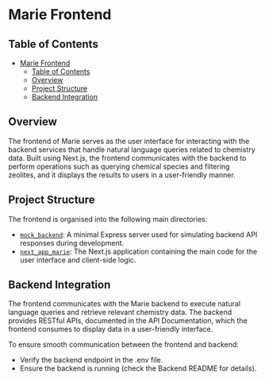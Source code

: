 # Marie Frontend

## Table of Contents
- [Marie Frontend](#marie-frontend)
  - [Table of Contents](#table-of-contents)
  - [Overview](#overview)
  - [Project Structure](#project-structure)
  - [Backend Integration](#backend-integration)


## Overview

The frontend of Marie serves as the user interface for interacting with the backend services that handle natural language queries related to chemistry data. Built using Next.js, the frontend communicates with the backend to perform operations such as querying chemical species and filtering zeolites, and it displays the results to users in a user-friendly manner.

## Project Structure

The frontend is organised into the following main directories:

- [`mock_backend`](./mock_backend/): A minimal Express server used for simulating backend API responses during development.
- [`next_app_marie`](./next_app_marie/): The Next.js application containing the main code for the user interface and client-side logic.

## Backend Integration
The frontend communicates with the Marie backend to execute natural language queries and retrieve relevant chemistry data. The backend provides RESTful APIs, documented in the API Documentation, which the frontend consumes to display data in a user-friendly interface.

To ensure smooth communication between the frontend and backend:
 - Verify the backend endpoint in the .env file.
 - Ensure the backend is running (check the Backend README for details).

